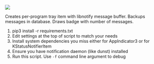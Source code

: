 ![](https://user-images.githubusercontent.com/333093/37870177-2b48523e-2fd8-11e8-960d-0adff481959e.png)

Creates per-program tray item with libnotify message buffer. Backups messages in database. Draws badge with number of messages.

1. pip3 install -r requirements.txt
2. Edit settings at the top of script to match your needs
3. Install system dependencies you miss either for AppIndicator3 or for KStatusNotifierItem
4. Ensure you have notification daemon (like dunst) installed
5. Run this script. Use `-f` command line argument to debug
